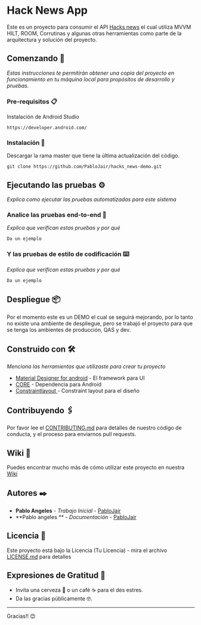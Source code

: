 # Hack News App

Este es un proyecto para consumir el API [Hacks news](https://hn.algolia.com/) el cual utiliza MVVM HILT, ROOM, Corrutinas y algunas otras herramientas como parte de la arquitectura y solución del proyecto.
## Comenzando 🚀

_Estas instrucciones te permitirán obtener una copia del proyecto en funcionamiento en tu máquina local para propósitos de desarrollo y pruebas._


### Pre-requisitos 📋

Instalación  de Android Studio

```
https://developer.android.com/
```

### Instalación 🔧

Descargar la rama master que tiene la última actualización del código.

```
git clone https://github.com/PabloJair/hacks_news-demo.git
```


## Ejecutando las pruebas ⚙️

_Explica como ejecutar las pruebas automatizadas para este sistema_

### Analice las pruebas end-to-end 🔩

_Explica que verifican estas pruebas y por qué_

```
Da un ejemplo
```

### Y las pruebas de estilo de codificación ⌨️

_Explica que verifican estas pruebas y por qué_

```
Da un ejemplo
```

## Despliegue 📦

Por el momento este es un DEMO el cual se seguirá mejorando, por lo tanto no existe una ambiente de despliegue, pero se trabajó  el proyecto para que se tenga los ambientes  de  producción, QAS y dev.
## Construido con 🛠️

_Menciona las herramientas que utilizaste para crear tu proyecto_

* [Material Designer for android](https://github.com/material-components/material-components-android/releases) - El framework para UI
* [CORE](https://developer.android.com/jetpack/androidx/releases/core) - Dependencia para Android 
* [Constraintlayout ](https://developer.android.com/jetpack/androidx/releases/constraintlayout) - Constraint layout  para el diseño

## Contribuyendo 🖇️

Por favor lee el [CONTRIBUTING.md](https://gist.github.com/villanuevand/xxxxxx) para detalles de nuestro código de conducta, y el proceso para enviarnos pull requests.

## Wiki 📖

Puedes encontrar mucho más de cómo utilizar este proyecto en nuestra [Wiki](https://github.com/tu/proyecto/wiki)


## Autores ✒️


* **Pablo Angeles** - *Trabajo Inicial* - [PabloJair](https://github.com/PabloJair)
* **Pablo angeles ** - *Documentación* - [PabloJair](https://github.com/PabloJair)

## Licencia 📄

Este proyecto está bajo la Licencia (Tu Licencia) - mira el archivo [LICENSE.md](LICENSE.md) para detalles

## Expresiones de Gratitud 🎁

* Invita una cerveza 🍺 o un café ☕ para el des estres. 
* Da las gracias públicamente 🤓.



---
Gracias!! 😊
